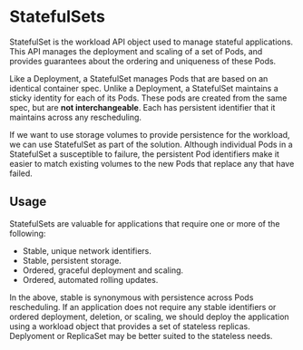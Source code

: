 # StatefulSets

StatefulSet is the workload API object used to manage stateful applications.
This API manages the deployment and scaling of a set of Pods, and provides
guarantees about the ordering and uniqueness of these Pods.

Like a Deployment, a StatefulSet manages Pods that are based on an identical
container spec. Unlike a Deployment, a StatefulSet maintains a sticky identity
for each of its Pods. These pods are created from the same spec, but are **not
interchangeable**. Each has persistent identifier that it maintains across any
rescheduling.

If we want to use storage volumes to provide persistence for the workload, we
can use StatefulSet as part of the solution. Although individual Pods in a
StatefulSet a susceptible to failure, the persistent Pod identifiers make it
easier to match existing volumes to the new Pods that replace any that have
failed.

## Usage

StatefulSets are valuable for applications that require one or more of the
following:
- Stable, unique network identifiers.
- Stable, persistent storage.
- Ordered, graceful deployment and scaling.
- Ordered, automated rolling updates.

In the above, stable is synonymous with persistence across Pods rescheduling. If
an application does not require any stable identifiers or ordered deployment,
deletion, or scaling, we should deploy the application using a workload object
that provides a set of stateless replicas. Deplyoment or ReplicaSet may be
better suited to the stateless needs.


